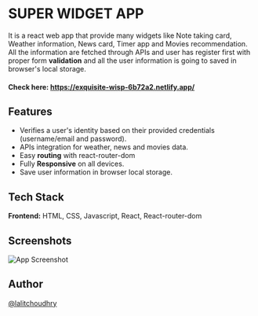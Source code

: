 
# SUPER WIDGET APP

It is a react web app that provide many widgets like Note taking card, Weather information, News card, Timer app and Movies recommendation. All the information are fetched through APIs and user has register first with proper form **validation** and all the user information is going to saved in browser's local storage.

#### Check here: https://exquisite-wisp-6b72a2.netlify.app/


## Features

- Verifies a user's identity based on their provided credentials (username/email and password).
- APIs integration for weather, news and movies data.
- Easy **routing** with react-router-dom
- Fully **Responsive** on all devices.
- Save user information in browser local storage.


## Tech Stack

**Frontend:** HTML, CSS, Javascript, React, React-router-dom


## Screenshots

![App Screenshot]()


## Author

[@lalitchoudhry](https://www.github.com/lalitchoudhry)
